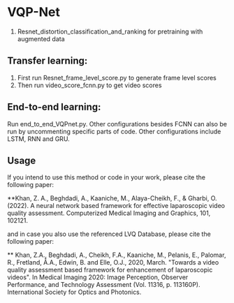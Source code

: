# VQP-Net

1. Resnet_distortion_classification_and_ranking for pretraining with augmented data

## Transfer learning:
1. First run Resnet_frame_level_score.py to generate frame level scores
2. Then run video_score_fcnn.py to get video scores

## End-to-end learning:

Run end_to_end_VQPnet.py. Other configurations besides FCNN can also be run by 
uncommenting specific parts of code. Other configurations include LSTM, RNN and GRU. 

## Usage

If you intend to use this method or code in your work, please cite the following paper:

**Khan, Z. A., Beghdadi, A., Kaaniche, M., Alaya-Cheikh, F., & Gharbi, O. (2022). A neural network based framework for effective laparoscopic video quality assessment. Computerized Medical Imaging and Graphics, 101, 102121.

and in case you also use the referenced LVQ Database, please cite the following paper:

** Khan, Z.A., Beghdadi, A., Cheikh, F.A., Kaaniche, M., Pelanis, E., Palomar, R., Fretland, Å.A., Edwin, B. and Elle, O.J., 2020, March. "Towards a video quality assessment based framework for enhancement of laparoscopic videos". In Medical Imaging 2020: Image Perception, Observer Performance, and Technology Assessment (Vol. 11316, p. 113160P). International Society for Optics and Photonics.
